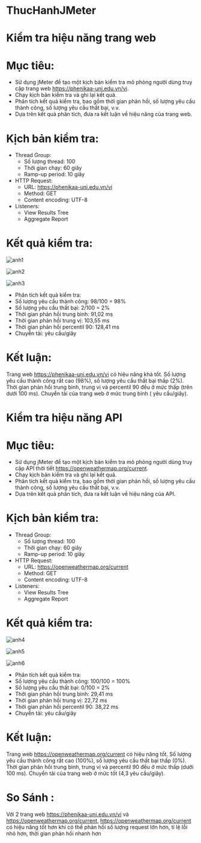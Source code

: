 # ThucHanhJMeter

# Kiểm tra hiệu năng trang web
# Mục tiêu:
- Sử dụng jMeter để tạo một kịch bản kiểm tra mô phỏng người dùng truy cập trang web https://phenikaa-uni.edu.vn/vi.
- Chạy kịch bản kiểm tra và ghi lại kết quả.
- Phân tích kết quả kiểm tra, bao gồm thời gian phản hồi, số lượng yêu cầu thành công, số lượng yêu cầu thất bại, v.v.
- Dựa trên kết quả phân tích, đưa ra kết luận về hiệu năng của trang web.

# Kịch bản kiểm tra:
- Thread Group:
    + Số lượng thread: 100
    + Thời gian chạy: 60 giây
    + Ramp-up period: 10 giây
- HTTP Request:
    + URL: https://phenikaa-uni.edu.vn/vi
    + Method: GET
    + Content encoding: UTF-8
- Listeners:
    + View Results Tree
    + Aggregate Report

# Kết quả kiểm tra:
![anh1](https://github.com/DuongNQ09/Jmeter/assets/96757935/ed061d1c-792a-4b7b-91d6-17dbdf0bf74d)

![anh2](https://github.com/DuongNQ09/Jmeter/assets/96757935/e865c4dc-f45b-4fe2-be12-4c39ec41106e)

![anh3](https://github.com/DuongNQ09/Jmeter/assets/96757935/25848b6d-192e-4629-82df-bd84398c6a9d)

- Phân tích kết quả kiểm tra:
- Số lượng yêu cầu thành công: 98/100 = 98%
- Số lượng yêu cầu thất bại: 2/100 = 2%
- Thời gian phản hồi trung bình: 91,02 ms
- Thời gian phản hồi trung vị: 103,55 ms
- Thời gian phản hồi percentil 90: 128,41 ms
- Chuyển tải:  yêu cầu/giây
# Kết luận:
Trang web https://phenikaa-uni.edu.vn/vi có hiệu năng khá tốt. Số lượng yêu cầu thành công rất cao (98%), số lượng yêu cầu thất bại thấp (2%). Thời gian phản hồi trung bình, trung vị và percentil 90 đều ở mức thấp (trên dưới 100 ms). Chuyển tải của trang web ở mức trung bình ( yêu cầu/giây).


# Kiểm tra hiệu năng API
# Mục tiêu:
- Sử dụng jMeter để tạo một kịch bản kiểm tra mô phỏng người dùng truy cập API thời tiết https://openweathermap.org/current.
- Chạy kịch bản kiểm tra và ghi lại kết quả.
- Phân tích kết quả kiểm tra, bao gồm thời gian phản hồi, số lượng yêu cầu thành công, số lượng yêu cầu thất bại, v.v.
- Dựa trên kết quả phân tích, đưa ra kết luận về hiệu năng của API.
  
# Kịch bản kiểm tra:
- Thread Group:
    + Số lượng thread: 100
    + Thời gian chạy: 60 giây
    + Ramp-up period: 10 giây
- HTTP Request:
    + URL: https://openweathermap.org/current
    + Method: GET
    + Content encoding: UTF-8
- Listeners:
    + View Results Tree
    + Aggregate Report
      
# Kết quả kiểm tra:
![anh4](https://github.com/DuongNQ09/Jmeter/assets/96757935/bba14f7f-d3fb-4503-804e-a219a833830f)

![anh5](https://github.com/DuongNQ09/Jmeter/assets/96757935/4dd4d4e4-9d79-4f9a-aeb1-23cf67f4d46e)

![anh6](https://github.com/DuongNQ09/Jmeter/assets/96757935/4f335c62-0bf8-4935-95f8-906d906887bd)

- Phân tích kết quả kiểm tra:
- Số lượng yêu cầu thành công: 100/100 = 100%
- Số lượng yêu cầu thất bại: 0/100 = 2%
- Thời gian phản hồi trung bình: 29,41 ms
- Thời gian phản hồi trung vị: 22,72 ms
- Thời gian phản hồi percentil 90: 38,22 ms
- Chuyển tải:  yêu cầu/giây
# Kết luận:
Trang web https://openweathermap.org/current có hiệu năng tốt. Số lượng yêu cầu thành công rất cao (100%), số lượng yêu cầu thất bại thấp (0%). Thời gian phản hồi trung bình, trung vị và percentil 90 đều ở mức thấp (dưới 100 ms). Chuyển tải của trang web ở mức tốt (4,3 yêu cầu/giây).

# So Sánh :

Với 2 trang web https://phenikaa-uni.edu.vn/vi và https://openweathermap.org/current, https://openweathermap.org/current có hiệu năng tốt hơn khi có thể phản hồi số lượng request lớn hơn, tỉ lệ lỗi nhỏ hơn, thời gian phản hồi nhanh hơn

